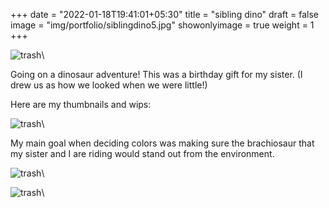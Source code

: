+++
date = "2022-01-18T19:41:01+05:30"
title = "sibling dino"
draft = false
image = "img/portfolio/siblingdino5.jpg"
showonlyimage = true
weight = 1
+++

![trash](/img/portfolio/siblingdino5.jpg)\

Going on a dinosaur adventure! This was a birthday gift for my sister. (I drew us as how we looked when we were little!)

Here are my thumbnails and wips:

![trash](/img/extra/siblingdino_ex0.jpg)\

My main goal when deciding colors was making sure the brachiosaur that my sister and I are riding would stand out from the environment.

![trash](/img/extra/siblingdino_ex1.jpg)\

![trash](/img/extra/siblingdino_ex2.jpg)\
